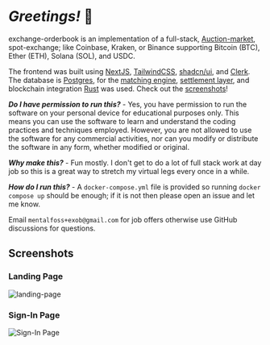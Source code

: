 # _Greetings!_ 👋

exchange-orderbook is an implementation of a full-stack, [Auction-market](https://www.investopedia.com/terms/a/auctionmarket.asp), spot-exchange; like Coinbase, Kraken, or Binance
supporting Bitcoin (BTC), Ether (ETH), Solana (SOL), and USDC.

The frontend was built using [NextJS](https://nextjs.org/), [TailwindCSS](https://tailwindcss.com), [shadcn/ui](https://ui.shadcn.com/), and [Clerk](https://clerk.com/). The database is [Postgres](https://www.postgresql.org/), for the [matching engine](https://www.investopedia.com/articles/active-trading/042414/youd-better-know-your-highfrequency-trading-terminology.asp#toc-matching-engine), [settlement layer](https://groww.in/p/what-is-trade-settlement), and blockchain integration [Rust](https://www.rust-lang.org/) was used.  Check out the [screenshots](#screenshots)!

_**Do I have permission to run this?**_ - Yes, you have permission to run the software on your personal device for educational purposes only. This means you can use the software to learn and understand the coding practices and techniques employed.
However, you are not allowed to use the software for any commercial activities, nor can you modify or distribute the software in any form, whether modified or original.

_**Why make this?**_ - Fun mostly. I don't get to do a lot of full stack work at day job so this is a great way to stretch my virtual legs every once in a while.

_**How do I run this?**_ - A `docker-compose.yml` file is provided so running `docker compose up` should be enough; if it is not then please open an issue and let me know.

Email `mentalfoss+exob@gmail.com` for job offers otherwise use GitHub discussions for questions.

## Screenshots

### Landing Page

![landing-page](./screenshots/landing-page.jpeg)

### Sign-In Page

![Sign-In Page](./screenshots/sign-in-page.jpeg)

